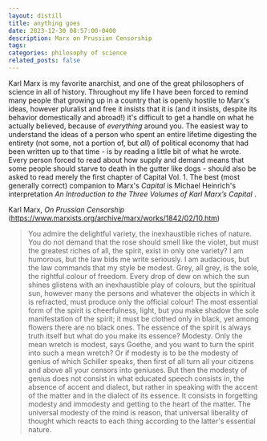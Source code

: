 ```yaml
---
layout: distill
title: anything goes
date: 2023-12-30 08:57:00-0400
description: Marx on Prussian Censorship
tags: 
categories: philosophy of science
related_posts: false
---
```


Karl Marx is my favorite anarchist, and one of the great philosophers of science in all of history. Throughout my life I have been forced to remind many people that growing up in a country that is openly hostile to Marx's ideas, however pluralist and free it insists that it is (and it insists, despite its behavior domestically and abroad!) it's difficult to get a handle on what he actually believed, because of <i> everything </i> around you. The easiest way to understand the ideas of a person who spent an entire lifetime digesting the entirety (not some, not a portion of, but <i>all</i>) of political economy that had been written up to that time - is by reading a little bit of what he wrote. Every person forced to read about how supply and demand means that some people should starve to death in the gutter like dogs - should also be asked to read merely the first chapter of Capital Vol. 1. The best (most generally correct) companion to Marx's <i>Capital</i> is Michael Heinrich's interpretation <i> An Introduction to the Three Volumes of Karl Marx’s Capital </i>.

Karl Marx, <i>On Prussian Censorship</i> (https://www.marxists.org/archive/marx/works/1842/02/10.htm)


> You admire the delightful variety, the inexhaustible riches of nature. You do not demand that the rose should smell like the violet, but must the greatest riches of all, the spirit, exist in only one variety? I am humorous, but the law bids me write seriously. I am audacious, but the law commands that my style be modest. Grey, all grey, is the sole, the rightful colour of freedom. Every drop of dew on which the sun shines glistens with an inexhaustible play of colours, but the spiritual sun, however many the persons and whatever the objects in which it is refracted, must produce only the official colour! The most essential form of the spirit is cheerfulness, light, but you make shadow the sole manifestation of the spirit; it must be clothed only in black, yet among flowers there are no black ones. The essence of the spirit is always truth itself but what do you make its essence? Modesty. Only the mean wretch is modest, says Goethe, and you want to turn the spirit into such a mean wretch? Or if modesty is to be the modesty of genius of which Schiller speaks, then first of all turn all your citizens and above all your censors into geniuses. But then the modesty of genius does not consist in what educated speech consists in, the absence of accent and dialect, but rather in speaking with the accent of the matter and in the dialect of its essence. It consists in forgetting modesty and immodesty and getting to the heart of the matter. The universal modesty of the mind is reason, that universal liberality of thought which reacts to each thing according to the latter's essential nature.
